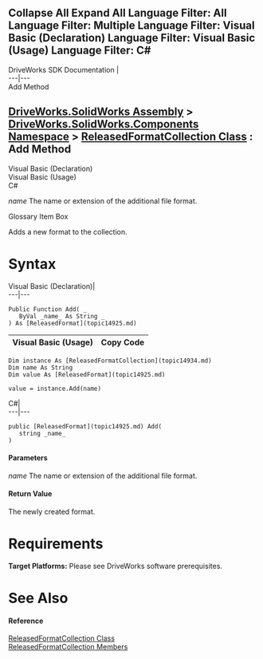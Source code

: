 Collapse All Expand All Language Filter: All  Language Filter: Multiple  Language Filter: Visual Basic (Declaration) Language Filter: Visual Basic (Usage) Language Filter: C#  
---  
DriveWorks SDK Documentation  |   
---|---  
Add Method   
  
[DriveWorks.SolidWorks Assembly](topic13342.md) > [DriveWorks.SolidWorks.Components Namespace](topic13925.md) > [ReleasedFormatCollection Class](topic14934.md) : Add Method  
---  
  
Visual Basic (Declaration)    
Visual Basic (Usage)    
C# 

_name_
    The name or extension of the additional file format.

Glossary Item Box

Adds a new format to the collection. 

# Syntax

Visual Basic (Declaration)|   
---|---  
      
    
    Public Function Add( _
       ByVal _name_ As String _
    ) As [ReleasedFormat](topic14925.md)  
  
Visual Basic (Usage)| Copy Code  
---|---  
      
    
    Dim instance As [ReleasedFormatCollection](topic14934.md)
    Dim name As String
    Dim value As [ReleasedFormat](topic14925.md)
     
    value = instance.Add(name)  
  
C#|   
---|---  
      
    
    public [ReleasedFormat](topic14925.md) Add( 
       string _name_
    )  
  
#### Parameters

 _name_
    The name or extension of the additional file format.

#### Return Value

The newly created format.

# Requirements

**Target Platforms:** Please see DriveWorks software prerequisites.

# See Also

#### Reference

[ReleasedFormatCollection Class](topic14934.md)   
[ReleasedFormatCollection Members](topic14935.md)


